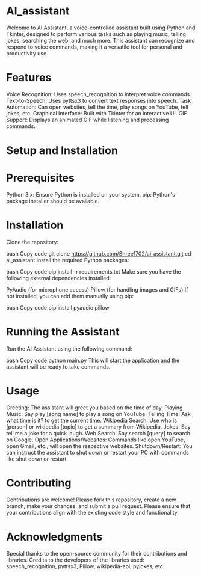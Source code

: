 # AI_assistant
Welcome to AI Assistant, a voice-controlled assistant built using Python and Tkinter, designed to perform various tasks such as playing music, telling jokes, searching the web, and much more. This assistant can recognize and respond to voice commands, making it a versatile tool for personal and productivity use.

# Features
Voice Recognition: Uses speech_recognition to interpret voice commands.
Text-to-Speech: Uses pyttsx3 to convert text responses into speech.
Task Automation: Can open websites, tell the time, play songs on YouTube, tell jokes, etc.
Graphical Interface: Built with Tkinter for an interactive UI.
GIF Support: Displays an animated GIF while listening and processing commands.
# Setup and Installation
# Prerequisites
Python 3.x: Ensure Python is installed on your system.
pip: Python's package installer should be available.
# Installation
Clone the repository:

bash
Copy code
git clone https://github.com/Shree1702/ai_assistant.git
cd ai_assistant
Install the required Python packages:

bash
Copy code
pip install -r requirements.txt
Make sure you have the following external dependencies installed:

PyAudio (for microphone access)
Pillow (for handling images and GIFs)
If not installed, you can add them manually using pip:

bash
Copy code
pip install pyaudio pillow
# Running the Assistant
Run the AI Assistant using the following command:

bash
Copy code
python main.py
This will start the application and the assistant will be ready to take commands.

# Usage
Greeting: The assistant will greet you based on the time of day.
Playing Music: Say play [song name] to play a song on YouTube.
Telling Time: Ask what time is it? to get the current time.
Wikipedia Search: Use who is [person] or wikipedia [topic] to get a summary from Wikipedia.
Jokes: Say tell me a joke for a quick laugh.
Web Search: Say search [query] to search on Google.
Open Applications/Websites: Commands like open YouTube, open Gmail, etc., will open the respective websites.
Shutdown/Restart: You can instruct the assistant to shut down or restart your PC with commands like shut down or restart.
# Contributing
Contributions are welcome! Please fork this repository, create a new branch, make your changes, and submit a pull request. Please ensure that your contributions align with the existing code style and functionality.

# Acknowledgments
Special thanks to the open-source community for their contributions and libraries.
Credits to the developers of the libraries used: speech_recognition, pyttsx3, Pillow, wikipedia-api, pyjokes, etc.
